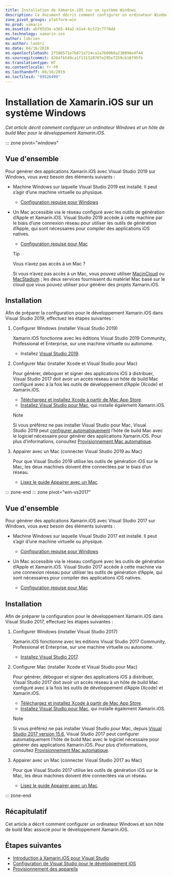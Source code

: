 ```yaml
---
title: Installation de Xamarin.iOS sur un système Windows
description: Ce document décrit comment configurer un ordinateur Windows, configurer un hôte de build Mac et appairer Windows au Mac pour le développement Xamarin.iOS.
zone_pivot_groups: platform-win
ms.prod: xamarin
ms.assetid: abf85d3e-a365-44a2-b1a4-6c572c7f76dd
ms.technology: xamarin-ios
author: lobrien
ms.author: laobri
ms.date: 04/16/2018
ms.openlocfilehash: 2f580571e7b871e724ca1a760060a238098e4f44
ms.sourcegitcommit: 6264fb540ca1f131328707e295e7259cb10f95fb
ms.translationtype: HT
ms.contentlocale: fr-FR
ms.lasthandoff: 08/16/2019
ms.locfileid: "69526499"
---
```

# <a name="installing-xamarinios-on-windows"></a>Installation de Xamarin.iOS sur un système Windows

_Cet article décrit comment configurer un ordinateur Windows et un hôte de build Mac pour le développement Xamarin.iOS._

::: zone pivot="windows"

## <a name="overview"></a>Vue d'ensemble

Pour générer des applications Xamarin.iOS avec Visual Studio 2019 sur Windows, vous avez besoin des éléments suivants :

- Machine Windows sur laquelle Visual Studio 2019 est installé. Il peut s’agir d’une machine virtuelle ou physique.

  - [Configuration requise pour Windows](~/cross-platform/get-started/requirements.md#windows-requirements)

- Un Mac accessible via le réseau configuré avec les outils de génération d’Apple et Xamarin.iOS. Visual Studio 2019 accède à cette machine par le biais d’une connexion réseau pour utiliser les outils de génération d’Apple, qui sont nécessaires pour compiler des applications iOS natives.

  - [Configuration requise pour Mac](~/cross-platform/get-started/requirements.md#macos-requirements)

  > [!TIP]
  > Vous n’avez pas accès à un Mac ?
  >
  > Si vous n’avez pas accès à un Mac, vous pouvez utiliser [MacinCloud](https://www.macincloud.com/pages/visual-studio-mac.html) ou [MacStadium](https://www.macstadium.com/) ; les deux services fournissent du matériel Mac basé sur le cloud que vous pouvez utiliser pour générer des projets Xamarin.iOS.

## <a name="setup"></a>Installation

Afin de préparer la configuration pour le développement Xamarin.iOS dans Visual Studio 2019, effectuez les étapes suivantes :

1. Configurer Windows (installer Visual Studio 2019)

    Xamarin.iOS fonctionne avec les éditions Visual Studio 2019 Community, Professional et Enterprise, sur une machine virtuelle ou autonome.

    - Installez [Visual Studio 2019](~/get-started/installation/windows.md).

2. Configurer Mac (installer Xcode et Visual Studio pour Mac)

    Pour générer, déboguer et signer des applications iOS à distribuer, Visual Studio 2017 doit avoir un accès réseau à un hôte de build Mac configuré avec à la fois les outils de développement d’Apple (Xcode) et Xamarin.iOS.

    - [Téléchargez et installez Xcode à partir de Mac App Store](https://itunes.apple.com/us/app/xcode/id497799835?mt=12). 
    - [Installez Visual Studio pour Mac](https://docs.microsoft.com/visualstudio/mac/installation), qui installe également Xamarin.iOS.

    > [!NOTE]
    > Si vous préférez ne pas installer Visual Studio pour Mac, Visual Studio 2019 peut [configurer automatiquement](https://docs.microsoft.com/visualstudio/releasenotes/vs2017-relnotes#automatic-macos-provisioning) l’hôte de build Mac avec le logiciel nécessaire pour générer des applications Xamarin.iOS. Pour plus d’informations, consultez [Provisionnement Mac automatique](~/ios/get-started/installation/windows/connecting-to-mac/index.md#automatic-mac-provisioning).

3. Appairer avec un Mac (connecter Visual Studio 2019 au Mac)

    Pour que Visual Studio 2019 utilise les outils de génération iOS sur le Mac, les deux machines doivent être connectées par le biais d’un réseau.

    - [Lisez le guide Appairer avec un Mac](~/ios/get-started/installation/windows/connecting-to-mac/index.md).

::: zone-end
::: zone pivot="win-vs2017"

## <a name="overview"></a>Vue d'ensemble

Pour générer des applications Xamarin.iOS avec Visual Studio 2017 sur Windows, vous avez besoin des éléments suivants :

- Machine Windows sur laquelle Visual Studio 2017 est installé. Il peut s’agir d’une machine virtuelle ou physique.
    - [Configuration requise pour Windows](~/cross-platform/get-started/requirements.md#windows-requirements)
    
- Un Mac accessible via le réseau configuré avec les outils de génération d’Apple et Xamarin.iOS. Visual Studio 2017 accède à cette machine via une connexion réseau pour utiliser les outils de génération d’Apple, qui sont nécessaires pour compiler des applications iOS natives. 
    - [Configuration requise pour Mac](~/cross-platform/get-started/requirements.md#macos-requirements)

## <a name="setup"></a>Installation

Afin de préparer la configuration pour le développement Xamarin.iOS dans Visual Studio 2017, effectuez les étapes suivantes :

1. Configurer Windows (installer Visual Studio 2017)

    Xamarin.iOS fonctionne avec les éditions Visual Studio 2017 Community, Professional et Enterprise, sur une machine virtuelle ou autonome.
    
    - [Installez Visual Studio 2017](~/get-started/installation/windows.md).

2. Configurer Mac (installer Xcode et Visual Studio pour Mac)

    Pour générer, déboguer et signer des applications iOS à distribuer, Visual Studio 2017 doit avoir un accès réseau à un hôte de build Mac configuré avec à la fois les outils de développement d’Apple (Xcode) et Xamarin.iOS.

    - [Téléchargez et installez Xcode à partir de Mac App Store](https://itunes.apple.com/us/app/xcode/id497799835?mt=12). 
    - [Installez Visual Studio pour Mac](https://docs.microsoft.com/visualstudio/mac/installation), qui installe également Xamarin.iOS.

    > [!NOTE]
    > Si vous préférez ne pas installer Visual Studio pour Mac, depuis [Visual Studio 2017 version 15.6](https://docs.microsoft.com/visualstudio/releasenotes/vs2017-relnotes#automatic-macos-provisioning), Visual Studio 2017 peut configurer automatiquement l’hôte de build Mac avec le logiciel nécessaire pour générer des applications Xamarin.iOS. Pour plus d’informations, consultez [Provisionnement Mac automatique](~/ios/get-started/installation/windows/connecting-to-mac/index.md#automatic-mac-provisioning).

3. Appairer avec un Mac (connecter Visual Studio 2017 au Mac)

    Pour que Visual Studio 2017 utilise les outils de génération iOS sur le Mac, les deux machines doivent être connectées via un réseau.

    - [Lisez le guide Appairer avec un Mac](~/ios/get-started/installation/windows/connecting-to-mac/index.md).

::: zone-end

## <a name="summary"></a>Récapitulatif

Cet article a décrit comment configurer un ordinateur Windows et son hôte de build Mac associé pour le développement Xamarin.iOS.

## <a name="next-steps"></a>Étapes suivantes

- [Introduction à Xamarin.iOS pour Visual Studio](introduction-to-xamarin-ios-for-visual-studio.md)
- [Configuration de Visual Studio pour le développement iOS](config-options.md)
- [Provisionnement des appareils](~/ios/get-started/installation/device-provisioning/index.md)
